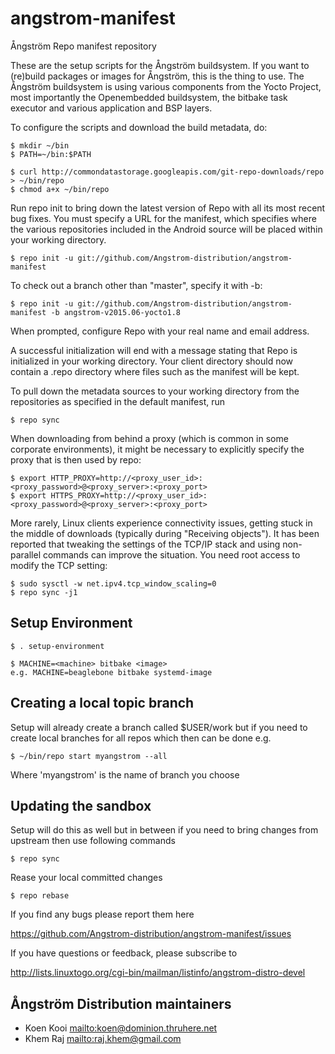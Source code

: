 angstrom-manifest
=================

Ångström Repo manifest repository

These are the setup scripts for the Ångström buildsystem. If you want to (re)build packages or images for Ångström, this is the thing to use.
The Ångström buildsystem is using various components from the Yocto Project, most importantly the Openembedded buildsystem, the bitbake task executor and various application and BSP layers.

To configure the scripts and download the build metadata, do:

	$ mkdir ~/bin
	$ PATH=~/bin:$PATH

	$ curl http://commondatastorage.googleapis.com/git-repo-downloads/repo > ~/bin/repo
	$ chmod a+x ~/bin/repo

Run repo init to bring down the latest version of Repo with all its most recent bug fixes. You must specify a URL for the manifest, which specifies where the various repositories included in the Android source will be placed within your working directory.

	$ repo init -u git://github.com/Angstrom-distribution/angstrom-manifest

To check out a branch other than "master", specify it with -b:

	$ repo init -u git://github.com/Angstrom-distribution/angstrom-manifest -b angstrom-v2015.06-yocto1.8

When prompted, configure Repo with your real name and email address. 

A successful initialization will end with a message stating that Repo is initialized in your working directory. Your client directory should now contain a .repo directory where files such as the manifest will be kept.

To pull down the metadata sources to your working directory from the repositories as specified in the default manifest, run

	$ repo sync

When downloading from behind a proxy (which is common in some corporate environments), it might be necessary to explicitly specify the proxy that is then used by repo:

	$ export HTTP_PROXY=http://<proxy_user_id>:<proxy_password>@<proxy_server>:<proxy_port>
	$ export HTTPS_PROXY=http://<proxy_user_id>:<proxy_password>@<proxy_server>:<proxy_port>

More rarely, Linux clients experience connectivity issues, getting stuck in the middle of downloads (typically during "Receiving objects"). It has been reported that tweaking the settings of the TCP/IP stack and using non-parallel commands can improve the situation. You need root access to modify the TCP setting:

	$ sudo sysctl -w net.ipv4.tcp_window_scaling=0
	$ repo sync -j1


Setup Environment
-----------------
	$ . setup-environment

	$ MACHINE=<machine> bitbake <image>
	e.g. MACHINE=beaglebone bitbake systemd-image

Creating a local topic branch
-----------------------------

Setup will already create a branch called $USER/work
but if you need to create local branches for all repos which then can be done e.g.

	$ ~/bin/repo start myangstrom --all
	
Where 'myangstrom' is the name of branch you choose

Updating the sandbox
--------------------

Setup will do this as well but in between if you need to bring changes from upstream then
use following commands

	$ repo sync

Rease your local committed changes

	$ repo rebase


If you find any bugs please report them here

https://github.com/Angstrom-distribution/angstrom-manifest/issues

If you have questions or feedback, please subscribe to 

http://lists.linuxtogo.org/cgi-bin/mailman/listinfo/angstrom-distro-devel

Ångström Distribution maintainers
---------------------------------

* Koen Kooi <mailto:koen@dominion.thruhere.net>
* Khem Raj  <mailto:raj.khem@gmail.com>
